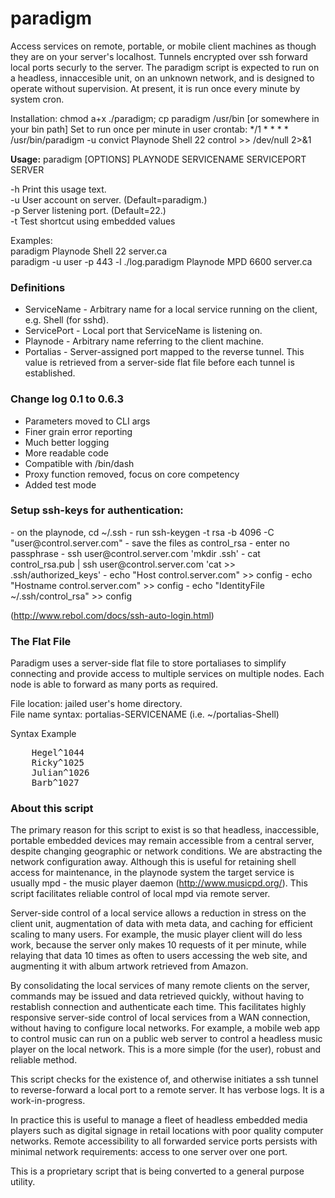 # paradigm

Access services on remote, portable, or mobile client machines as though they are on your server's localhost. Tunnels encrypted over ssh forward local ports securly to the server. The paradigm script is expected to run on a headless, innaccesible unit, on an unknown network, and is designed to operate without supervision. At present, it is run once every minute by system cron. 

Installation:
  chmod a+x ./paradigm; cp paradigm /usr/bin [or somewhere in your bin path]
Set to run once per minute in user crontab:
  */1 * * * *  /usr/bin/paradigm -u convict Playnode Shell 22 control  >> /dev/null 2>&1

<strong>Usage:</strong> paradigm [OPTIONS] PLAYNODE SERVICENAME SERVICEPORT SERVER

-h Print this usage text.<br>
-u User account on server. (Default=paradigm.)<br>
-p Server listening port. (Default=22.)<br>
-t Test shortcut using embedded values<br>
  
Examples:<br>
  paradigm Playnode Shell 22 server.ca<br>
  paradigm -u user -p 443 -l ./log.paradigm Playnode MPD 6600 server.ca

<h3>Definitions</h3>
<ul>
  <li>ServiceName - Arbitrary name for a local service running on the client, e.g. Shell (for sshd).</li>
  <li>ServicePort - Local port that ServiceName is listening on.</li>
  <li>Playnode - Arbitrary name referring to the client machine.</li>
  <li>Portalias - Server-assigned port mapped to the reverse tunnel. This value is retrieved from a server-side flat file before each tunnel is established.</li>
</ul>

<h3>Change log 0.1 to 0.6.3</h3>
<ul>
  <li>Parameters moved to CLI args</li>
  <li>Finer grain error reporting</li>
  <li>Much better logging</li>
  <li>More readable code</li>
  <li>Compatible with /bin/dash</li>
  <li>Proxy function removed, focus on core competency</li>
  <li>Added test mode</li>
</ul>

<h3>Setup ssh-keys for authentication:</h3>
- on the playnode, cd ~/.ssh
- run ssh-keygen -t rsa -b 4096 -C "user@control.server.com"
- save the files as control_rsa
- enter no passphrase
- ssh user@control.server.com 'mkdir .ssh'
- cat control_rsa.pub | ssh user@control.server.com 'cat >> .ssh/authorized_keys'
- echo "Host control.server.com" >> config
- echo "Hostname control.server.com" >> config
- echo "IdentityFile ~/.ssh/control_rsa" >> config

(http://www.rebol.com/docs/ssh-auto-login.html)

<h3>The Flat File</h3>

Paradigm uses a server-side flat file to store portaliases to simplify connecting and provide access to multiple services on multiple nodes. Each node is able to forward as many ports as required.

File location: jailed user's home directory.<br/>
File name syntax: portalias-SERVICENAME (i.e. ~/portalias-Shell)

Syntax Example
<pre>
	Hegel^1044
	Ricky^1025
	Julian^1026
	Barb^1027
</pre>


<h3>About this script</h3>

The primary reason for this script to exist is so that headless, inaccessible, portable embedded devices may remain accessible from a central server, despite changing geographic or network conditions. We are abstracting the network configuration away. Although this is useful for retaining shell access for maintenance, in the playnode system the target service is usually mpd - the music player daemon (http://www.musicpd.org/). This script facilitates reliable control of local mpd via remote server.

Server-side control of a local service allows a reduction in stress on the client unit, augmentation of data with meta data, and caching for efficient scaling to many users. For example, the music player client will do less work, because the server only makes 10 requests of it per minute, while relaying that data 10 times as often to users accessing the web site, and augmenting it with album artwork retrieved from Amazon.

By consolidating the local services of many remote clients on the server, commands may be issued and data retrieved quickly, without having to restablish connection and authenticate each time. This facilitates highly responsive server-side control of local services from a WAN connection, without having to configure local networks. For example, a mobile web app to control music can run on a public web server to control a headless music player on the local network. This is a more simple (for the user), robust and reliable method.

This script checks for the existence of, and otherwise initiates a ssh tunnel to reverse-forward a local port to a remote server. It has verbose logs. It is a work-in-progress.

In practice this is useful to manage a fleet of headless embedded media players such as digital signage in retail locations with poor quality computer networks. Remote accessibility to all forwarded service ports persists with minimal network requirements: access to one server over one port.

This is a proprietary script that is being converted to a general purpose utility.
